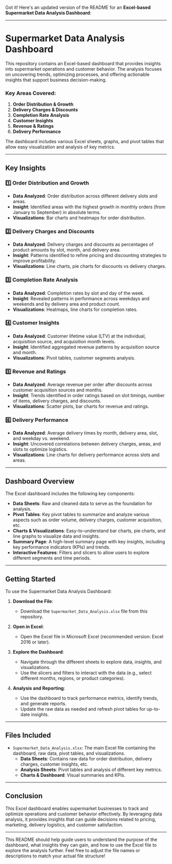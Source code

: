 Got it! Here's an updated version of the README for an **Excel-based Supermarket Data Analysis Dashboard**:

---

# Supermarket Data Analysis Dashboard

This repository contains an Excel-based dashboard that provides insights into supermarket operations and customer behavior. The analysis focuses on uncovering trends, optimizing processes, and offering actionable insights that support business decision-making. 

### Key Areas Covered:
1. **Order Distribution & Growth**
2. **Delivery Charges & Discounts**
3. **Completion Rate Analysis**
4. **Customer Insights**
5. **Revenue & Ratings**
6. **Delivery Performance**

The dashboard includes various Excel sheets, graphs, and pivot tables that allow easy visualization and analysis of key metrics.

---

## Key Insights

### 1️⃣ **Order Distribution and Growth**
- **Data Analyzed**: Order distribution across different delivery slots and areas.
- **Insight**: Identified areas with the highest growth in monthly orders (from January to September) in absolute terms.
- **Visualizations**: Bar charts and heatmaps for order distribution.

### 2️⃣ **Delivery Charges and Discounts**
- **Data Analyzed**: Delivery charges and discounts as percentages of product amounts by slot, month, and delivery area.
- **Insight**: Patterns identified to refine pricing and discounting strategies to improve profitability.
- **Visualizations**: Line charts, pie charts for discounts vs delivery charges.

### 3️⃣ **Completion Rate Analysis**
- **Data Analyzed**: Completion rates by slot and day of the week.
- **Insight**: Revealed patterns in performance across weekdays and weekends and by delivery area and product count.
- **Visualizations**: Heatmaps, line charts for completion rates.

### 4️⃣ **Customer Insights**
- **Data Analyzed**: Customer lifetime value (LTV) at the individual, acquisition source, and acquisition month levels.
- **Insight**: Identified aggregated revenue patterns by acquisition source and month.
- **Visualizations**: Pivot tables, customer segments analysis.

### 5️⃣ **Revenue and Ratings**
- **Data Analyzed**: Average revenue per order after discounts across customer acquisition sources and months.
- **Insight**: Trends identified in order ratings based on slot timings, number of items, delivery charges, and discounts.
- **Visualizations**: Scatter plots, bar charts for revenue and ratings.

### 6️⃣ **Delivery Performance**
- **Data Analyzed**: Average delivery times by month, delivery area, slot, and weekday vs. weekend.
- **Insight**: Uncovered correlations between delivery charges, areas, and slots to optimize logistics.
- **Visualizations**: Line charts for delivery performance across slots and areas.

---

## Dashboard Overview

The Excel dashboard includes the following key components:

- **Data Sheets**: Raw and cleaned data to serve as the foundation for analysis.
- **Pivot Tables**: Key pivot tables to summarize and analyze various aspects such as order volume, delivery charges, customer acquisition, etc.
- **Charts & Visualizations**: Easy-to-understand bar charts, pie charts, and line graphs to visualize data and insights.
- **Summary Page**: A high-level summary page with key insights, including key performance indicators (KPIs) and trends.
- **Interactive Features**: Filters and slicers to allow users to explore different segments and time periods.

---

## Getting Started

To use the Supermarket Data Analysis Dashboard:

1. **Download the File**: 
   - Download the `Supermarket_Data_Analysis.xlsx` file from this repository.

2. **Open in Excel**:
   - Open the Excel file in Microsoft Excel (recommended version: Excel 2016 or later).
   
3. **Explore the Dashboard**:
   - Navigate through the different sheets to explore data, insights, and visualizations.
   - Use the slicers and filters to interact with the data (e.g., select different months, regions, or product categories).

4. **Analysis and Reporting**:
   - Use the dashboard to track performance metrics, identify trends, and generate reports.
   - Update the raw data as needed and refresh pivot tables for up-to-date insights.

---

## Files Included

- `Supermarket_Data_Analysis.xlsx`: The main Excel file containing the dashboard, raw data, pivot tables, and visualizations.
  - **Data Sheets**: Contains raw data for order distribution, delivery charges, customer insights, etc.
  - **Analysis Sheets**: Pivot tables and analysis of different key metrics.
  - **Charts & Dashboard**: Visual summaries and KPIs.

---

## Conclusion

This Excel dashboard enables supermarket businesses to track and optimize operations and customer behavior effectively. By leveraging data analysis, it provides insights that can guide decisions related to pricing, marketing, delivery logistics, and customer satisfaction.


---


This README should help guide users to understand the purpose of the dashboard, what insights they can gain, and how to use the Excel file to explore the analysis further. Feel free to adjust the file names or descriptions to match your actual file structure!
